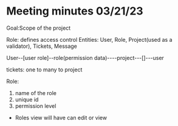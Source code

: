 # Meeting minutes 03/21/23

Goal:Scope of the project

Role: defines access control
Entities: User, Role, Project(used as a validator), Tickets, Message

User--[user role]--role(permission data)----project---[]---user
 

tickets: one to many to project

Role:
1. name of the role
2. unique id
3. permission level

- Roles view will have can edit or view 